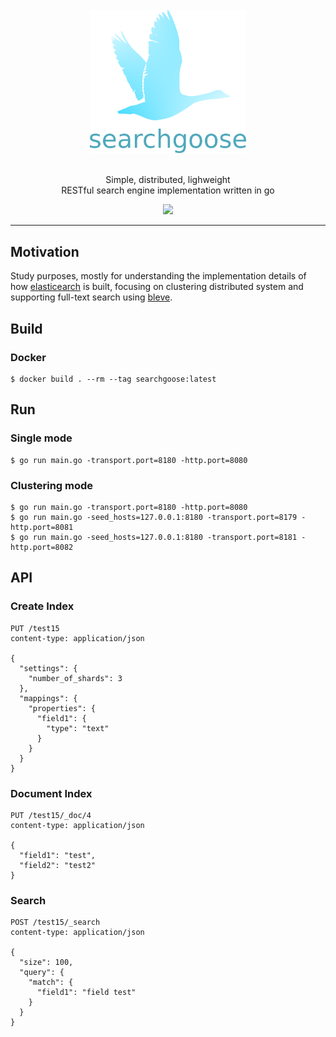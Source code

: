 <div align="center">
  <br/>
  <img src="./docs/images/logo-words.png" width="250"/>
  <br/>
  <br/>
  <p>
    Simple, distributed, lighweight<br>
    RESTful search engine implementation written in go
  </p>
  <p>
    <a href="https://github.com/actumn/searchgoose/blob/master/LICENSE">
      <img src="https://img.shields.io/badge/license-MIT-blue.svg"/>
    </a>
  </p>
</div>

---
## Motivation

Study purposes, mostly for understanding the implementation details of how
[elasticearch](https://github.com/elastic/elasticsearch) is built, focusing on clustering distributed system and supporting full-text search using [bleve](https://github.com/blevesearch/bleve).

## Build 
### Docker
```shell script
$ docker build . --rm --tag searchgoose:latest
```

## Run
### Single mode
```shell script
$ go run main.go -transport.port=8180 -http.port=8080
```
### Clustering mode
```shell script
$ go run main.go -transport.port=8180 -http.port=8080
$ go run main.go -seed_hosts=127.0.0.1:8180 -transport.port=8179 -http.port=8081
$ go run main.go -seed_hosts=127.0.0.1:8180 -transport.port=8181 -http.port=8082
```

## API
### Create Index
```
PUT /test15
content-type: application/json

{
  "settings": {
    "number_of_shards": 3
  },
  "mappings": {
    "properties": {
      "field1": {
        "type": "text"
      }
    }
  }
}
```

### Document Index
```
PUT /test15/_doc/4
content-type: application/json

{
  "field1": "test",
  "field2": "test2"
}
```

### Search
```
POST /test15/_search
content-type: application/json

{
  "size": 100,
  "query": {
    "match": {
      "field1": "field test"
    } 
  }
}
```